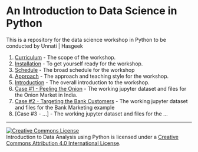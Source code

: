 # An Introduction to Data Science in Python

This is a repository for the data science workshop in Python to be conducted by Unnati | Hasgeek

1. [Curriculum](curriculum.md) - The scope of the workshop.
2. [Installation](installation.md) - To get yourself ready for the workshop.
3. [Schedule](schedule.md) - The broad schedule for the workshop
4. [Approach](approach.md) - The approach and teaching style for the workshop.
5. [Introduction](introduction.md) - The overall introduction to the workshop.
5. [Case #1 - Peeling the Onion](/onion) - The working jupyter dataset and files for the Onion Market in India.
6. [Case #2 - Targeting the Bank Customers](/bank) - The working jupyter dataset and files for the Bank Marketing example
7. [Case #3 - ...] - The working jupyter dataset and files for the ...

---

<a rel="license" href="http://creativecommons.org/licenses/by/4.0/"><img alt="Creative Commons License" style="border-width:0" src="https://i.creativecommons.org/l/by/4.0/88x31.png" /></a><br /><span xmlns:dct="http://purl.org/dc/terms/" property="dct:title">Introduction to Data Analysis using Python</span> is licensed under a <a rel="license" href="http://creativecommons.org/licenses/by/4.0/">Creative Commons Attribution 4.0 International License</a>.
